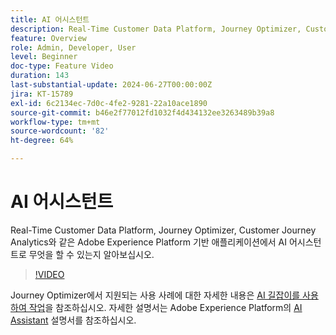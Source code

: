 ```yaml
---
title: AI 어시스턴트
description: Real-Time Customer Data Platform, Journey Optimizer, Customer Journey Analytics와 같은 Adobe Experience Platform 기반 애플리케이션에서 AI 어시스턴트로 무엇을 할 수 있는지 알아보십시오.
feature: Overview
role: Admin, Developer, User
level: Beginner
doc-type: Feature Video
duration: 143
last-substantial-update: 2024-06-27T00:00:00Z
jira: KT-15789
exl-id: 6c2134ec-7d0c-4fe2-9281-22a10ace1890
source-git-commit: b46e2f77012fd1032f4d434132ee3263489b39a8
workflow-type: tm+mt
source-wordcount: '82'
ht-degree: 64%

---
```


# AI 어시스턴트

Real-Time Customer Data Platform, Journey Optimizer, Customer Journey Analytics와 같은 Adobe Experience Platform 기반 애플리케이션에서 AI 어시스턴트로 무엇을 할 수 있는지 알아보십시오.

>[!VIDEO](https://video.tv.adobe.com/v/3429845/?learn=on)

Journey Optimizer에서 지원되는 사용 사례에 대한 자세한 내용은 [AI 길잡이를 사용하여 작업](https://experienceleague.adobe.com/ko/docs/journey-optimizer/using/get-started/ai-assistant)을 참조하십시오. 자세한 설명서는 Adobe Experience Platform의 [AI Assistant](https://experienceleague.adobe.com/ko/docs/experience-platform/ai-assistant/home) 설명서를 참조하십시오.
